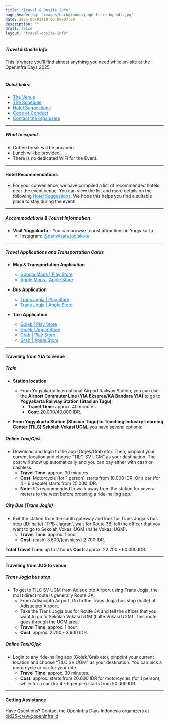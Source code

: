```yaml
---
title: "Travel & Onsite Info"
page_header_bg: "images/background/page-title-bg-sdl.jpg"
date: 2025-06-01T10:00:00+07:00
description: ""
draft: false
layout: "travel-onsite-info"
---
```

##### Travel & Onsite Info
This is where you’ll find almost anything you need while on-site at the OpenInfra Days 2025.
<br/><br/>

##### Quick links:
- <a href="https://maps.app.goo.gl/9NWpMMDJ7L4SNy989" style="color: #007BFF;">The Venue</a>
- <a href="https://2025.openinfra.id/schedule/" style="color: #007BFF;">The Schedule</a>
- <a href="https://docs.google.com/spreadsheets/d/1YTmHXFJAo2K-GWTqrBIoUyU4ZYqpjJxnl3LINrojIfI/edit?usp=sharing" style="color: #007BFF;">Hotel Suggestions</a>
- <a href="https://openinfra.org/legal/code-of-conduct" style="color: #007BFF;">Code of Conduct</a>
- <a href="https://2025.openinfra.id/contact/" style="color: #007BFF;">Contact the organizers</a>

--------
##### What to expect

- Coffee break will be provided.
- Lunch will be provided.
- There is no dedicated WiFi for the Event.

---------

#### Hotel Recommendations

- For your convenience, we have compiled a list of recommended hotels near the event venue. You can view the list and more details on the following <a href="https://docs.google.com/spreadsheets/d/1YTmHXFJAo2K-GWTqrBIoUyU4ZYqpjJxnl3LINrojIfI/edit?usp=sharing" style="color: #007BFF;">Hotel Suggestions</a>. We hope this helps you find a suitable place to stay during the event!

--------
##### Accommodations & Tourist Information

- **Visit Yogyakarta** - You can browse tourist attractions in Yogyakarta.
  - Instagram: <a href=https://www.instagram.com/pariwisata.jogjakota/ style="color: #007BFF;">@pariwisata.jogjakota</a>
--------

##### Travel Applications and Transportation Cards
- **Map & Transportation Application**
  - <a href="https://play.google.com/store/apps/details?id=com.google.android.apps.maps" style="color: #007BFF;">Google Maps | Play Store</a>
  - <a href="https://apps.apple.com/us/app/apple-maps/id915056324" style="color: #007BFF;">Apple Maps | Apple Store</a>

- **Bus Application**
  - <a href="https://play.google.com/store/apps/details?id=com.transjogja" style="color: #007BFF;">Trans Jogja | Play Store</a>
  - <a href=https://apps.apple.com/us/app/trans-jogja/id1055565924 style="color: #007BFF;">Trans Jogja | Apple Store</a>

- **Taxi Application**
  - <a href="https://play.google.com/store/apps/details?id=com.gojek.app" style="color: #007BFF;">Gojek | Play Store</a>
  - <a href="https://apps.apple.com/id/app/gojek/id968479356" style="color: #007BFF;">Gojek | Apple Store</a>
  - <a href="https://play.google.com/store/apps/details?id=com.grabtaxi.driver" style="color: #007BFF;">Grab | Play Store</a>
  - <a href="https://apps.apple.com/id/app/grab-hitch/id647830828" style="color: #007BFF;">Grab | Apple Store</a>

----------

#### Traveling from YIA to venue

##### Train
- **Station location**: 
  - From Yogyakarta International Airport Railway Station, you can use the **Airport Commuter Line (YIA Ekspres/KA Bandara YIA)** to go to **Yogyakarta Railway Station (Stasiun Tugu)**:
    - **Travel Time**: approx. 40 minutes
    - **Cost**: 20.000/40.000 IDR.

- **From Yogyakarta Station (Stasiun Tugu) to Teaching Industry Learning Center (TILC) Sekolah Vokasi UGM**, you have several options:

##### Online Taxi/Ojek
- Download and login to the app (Gojek/Grab etc). Then, pinpoint your current location and choose “TILC SV UGM” as your destination. The cost will show up automatically and you can pay either with cash or cashless.
  - **Travel Time**: approx. 30 minutes
  - **Cost**: Motorcycle (for 1 person) starts from 10.000 IDR. Or a car (for 4 - 6 people) starts from 25.000 IDR.
  - **Note**: It’s recommended to walk away from the station for several meters to the west before ordering a ride-hailing app.

##### City Bus (Trans Jogja)
- Exit the station from the south gateway and look for Trans Jogja's bus stop (ID: halte) “TPB Jlagran”, wait for Route 3B, tell the officer that you want to go to Sekolah Vokasi UGM (halte Vokasi UGM).
  - **Travel Time**: approx. 1 hour
  - **Cost**: (cash) 3.600/(cashless) 2.700 IDR.

**Total Travel Time**: up to 2 hours
**Cost**: approx. 22.700 - 60.000 IDR.

------------
#### Traveling from JOG to venue

##### Trans Jogja bus stop
- To get to TILC SV UGM from Adisucipto Airport using Trans Jogja, the most direct route is generally Route 3A.
  - From Adisucipto Airport, Go to the Trans Jogja bus stop (halte) at Adisucipto Airport.
  - Take the Trans Jogja bus for Route 3A and tell the officer that you want to go to Sekolah Vokasi UGM (halte Vokasi UGM). This route goes through the UGM area.
  - **Travel Time**: approx. 1 hour
  - **Cost**: approx. 2.700 - 3.600 IDR.

##### Online Taxi/Ojek
- Login to any ride-hailing app (Gojek/Grab etc), pinpoint your current location and choose “TILC SV UGM” as your destination. You can pick a motorcycle or car for your ride.
  - **Travel Time**: approx. 30 minutes.
  - **Cost**: approx. starts from 20.000 IDR for motorcycles (for 1 person), while for a car (for 4 - 6 people) starts from 50.000 IDR.

------------
#### Getting Assistance
Have Questions? Contact the OpenInfra Days Indonesia organizers at oid25-crew@openinfra.id
